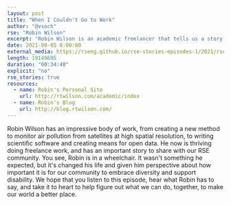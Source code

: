 ```yaml
---
layout: post
title: "When I Couldn't Go to Work"
author: "@vsoch"
rse: "Robin Wilson"
excerpt: "Robin Wilson is an academic freelancer that tells us a story of strength, and humor."
date: 2021-08-05 8:00:00
external_media: https://rseng.github.io/rse-stories-episodes-1/2021/rse-stories-robin-wilson-episode-64.mp3
length: 19149695
duration: "00:34:48"
explicit: "no"
rse_stories: true
resources:
  - name: Robin's Personal Site
    url: http://rtwilson.com/academic/index
  - name: Robin's Blog
    url: http://blog.rtwilson.com/
--- 
```


Robin Wilson has an impressive body of work, from creating a new method to monitor air pollution from satellites
at high spatial resolution, to writing scientific software and creating means for open data. He now is thriving
doing freelance work, and has an important story to share with our RSE community. You see, Robin
is in a wheelchair. It wasn't something he expected, but it's changed his life and given him
perspective about how important it is for our community to embrace diversity and support disability.
We hope that you listen to this episode, hear what Robin has to say, and take it to heart
to help figure out what we can do, together, to make our world a better place.
